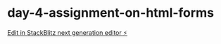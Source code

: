 # day-4-assignment-on-html-forms

[Edit in StackBlitz next generation editor ⚡️](https://stackblitz.com/~/github.com/SurendherD/day-4-assignment-on-html-forms)